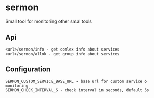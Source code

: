 # sermon
Small tool for monitoring other smal tools 

## Api

```
<url>/sermon/info - get comlex info about services
<url>/sermon/allok - get group info about services
```

## Configuration

```
SERMON_CUSTOM_SERVICE_BASE_URL - base url for custom service o monitoring
SERMON_CHECK_INTERVAL_S - check interval in seconds, default 5s
```
